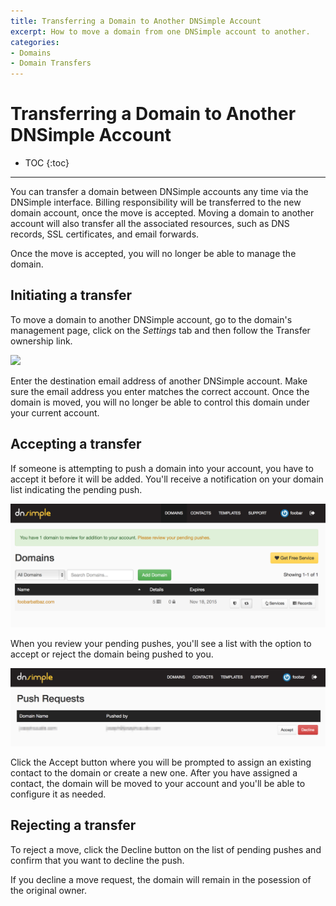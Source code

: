 ```yaml
---
title: Transferring a Domain to Another DNSimple Account
excerpt: How to move a domain from one DNSimple account to another.
categories:
- Domains
- Domain Transfers
---
```


# Transferring a Domain to Another DNSimple Account

* TOC
{:toc}

---

You can transfer a domain between DNSimple accounts any time via the DNSimple interface. Billing responsibility will be transferred to the new domain account, once the move is accepted. Moving a domain to another account will also transfer all the associated resources, such as DNS records, SSL certificates, and email forwards.

<warning>
Once the move is accepted, you will no longer be able to manage the domain.
</warning>

## Initiating a transfer

To move a domain to another DNSimple account, go to the domain's management page, click on the _Settings_ tab and then follow the <label>Transfer ownership</label> link.

![](/files/transfer-ownership.png)

Enter the destination email address of another DNSimple account. Make sure the email address you enter matches the correct account. Once the domain is moved, you will no longer be able to control this domain under your current account.

## Accepting a transfer

If someone is attempting to push a domain into your account, you have to accept it before it will be added. You'll receive a notification on your domain list indicating the pending push.

![](/files/pending-push-notification.png)

When you review your pending pushes, you'll see a list with the option to accept or reject the domain being pushed to you.

![](/files/pending-pushes.jpg)

Click the <label>Accept</label> button where you will be prompted to assign an existing contact to the domain or create a new one. After you have assigned a contact, the domain will be moved to your account and you'll be able to configure it as needed.

## Rejecting a transfer

To reject a move, click the <label>Decline</label> button on the list of pending pushes and confirm that you want to decline the push.

<info>
If you decline a move request, the domain will remain in the posession of the original owner.
</info>
